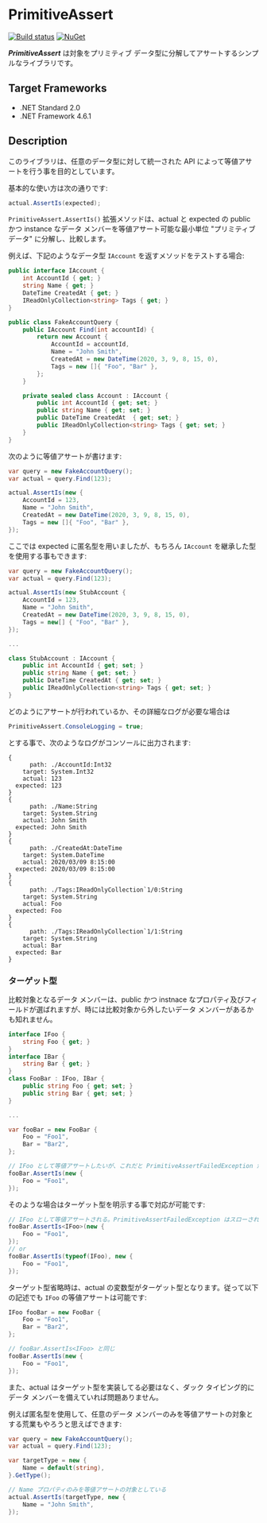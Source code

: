 ﻿# PrimitiveAssert
[![Build status](https://ci.appveyor.com/api/projects/status/ymgqfchxxgjple1j/branch/master?svg=true)](https://ci.appveyor.com/project/inasync/primitiveassert/branch/master)
[![NuGet](https://img.shields.io/nuget/v/Inasync.PrimitiveAssert.svg)](https://www.nuget.org/packages/Inasync.PrimitiveAssert/)

***PrimitiveAssert*** は対象をプリミティブ データ型に分解してアサートするシンプルなライブラリです。


## Target Frameworks
- .NET Standard 2.0
- .NET Framework 4.6.1

## Description
このライブラリは、任意のデータ型に対して統一された API によって等値アサートを行う事を目的としています。

基本的な使い方は次の通りです:
```cs
actual.AssertIs(expected);
```

`PrimitiveAssert.AssertIs()` 拡張メソッドは、actual と expected の public かつ instance なデータ メンバーを等値アサート可能な最小単位 "プリミティブ データ" に分解し、比較します。

例えば、下記のようなデータ型 `IAccount` を返すメソッドをテストする場合:
```cs
public interface IAccount {
    int AccountId { get; }
    string Name { get; }
    DateTime CreatedAt { get; }
    IReadOnlyCollection<string> Tags { get; }
}

public class FakeAccountQuery {
    public IAccount Find(int accountId) {
        return new Account {
            AccountId = accountId,
            Name = "John Smith",
            CreatedAt = new DateTime(2020, 3, 9, 8, 15, 0),
            Tags = new []{ "Foo", "Bar" },
        };
    }

    private sealed class Account : IAccount {
        public int AccountId { get; set; }
        public string Name { get; set; }
        public DateTime CreatedAt  { get; set; }
        public IReadOnlyCollection<string> Tags { get; set; }
    }
}
```

次のように等値アサートが書けます:
```cs
var query = new FakeAccountQuery();
var actual = query.Find(123);

actual.AssertIs(new {
    AccountId = 123,
    Name = "John Smith",
    CreatedAt = new DateTime(2020, 3, 9, 8, 15, 0),
    Tags = new []{ "Foo", "Bar" },
});
```

ここでは expected に匿名型を用いましたが、もちろん `IAccount` を継承した型を使用する事もできます:
```cs
var query = new FakeAccountQuery();
var actual = query.Find(123);

actual.AssertIs(new StubAccount {
    AccountId = 123,
    Name = "John Smith",
    CreatedAt = new DateTime(2020, 3, 9, 8, 15, 0),
    Tags = new[] { "Foo", "Bar" },
});

...

class StubAccount : IAccount {
    public int AccountId { get; set; }
    public string Name { get; set; }
    public DateTime CreatedAt { get; set; }
    public IReadOnlyCollection<string> Tags { get; set; }
}
```

どのようにアサートが行われているか、その詳細なログが必要な場合は
```cs
PrimitiveAssert.ConsoleLogging = true;
```
とする事で、次のようなログがコンソールに出力されます:
```
{
      path: ./AccountId:Int32
    target: System.Int32
    actual: 123
  expected: 123
}
{
      path: ./Name:String
    target: System.String
    actual: John Smith
  expected: John Smith
}
{
      path: ./CreatedAt:DateTime
    target: System.DateTime
    actual: 2020/03/09 8:15:00
  expected: 2020/03/09 8:15:00
}
{
      path: ./Tags:IReadOnlyCollection`1/0:String
    target: System.String
    actual: Foo
  expected: Foo
}
{
      path: ./Tags:IReadOnlyCollection`1/1:String
    target: System.String
    actual: Bar
  expected: Bar
}
```

### ターゲット型
比較対象となるデータ メンバーは、public かつ instnace なプロパティ及びフィールドが選ばれますが、時には比較対象から外したいデータ メンバーがあるかも知れません。
```cs
interface IFoo {
    string Foo { get; }
}
interface IBar {
    string Bar { get; }
}
class FooBar : IFoo, IBar {
    public string Foo { get; set; }
    public string Bar { get; set; }
}

...

var fooBar = new FooBar {
    Foo = "Foo1",
    Bar = "Bar2",
};

// IFoo として等値アサートしたいが、これだと PrimitiveAssertFailedException がスローされる
fooBar.AssertIs(new {
    Foo = "Foo1",
});
```

そのような場合はターゲット型を明示する事で対応が可能です:
```cs
// IFoo として等値アサートされる。PrimitiveAssertFailedException はスローされない
fooBar.AssertIs<IFoo>(new {
    Foo = "Foo1",
});
// or
fooBar.AssertIs(typeof(IFoo), new {
    Foo = "Foo1",
});
```

ターゲット型省略時は、actual の変数型がターゲット型となります。従って以下の記述でも `IFoo` の等値アサートは可能です:
```cs
IFoo fooBar = new FooBar {
    Foo = "Foo1",
    Bar = "Bar2",
};

// fooBar.AssertIs<IFoo> と同じ
fooBar.AssertIs(new {
    Foo = "Foo1",
});
```

また、actual はターゲット型を実装してる必要はなく、ダック タイピング的にデータ メンバーを備えていれば問題ありません。

例えば匿名型を使用して、任意のデータ メンバーのみを等値アサートの対象とする荒業もやろうと思えばできます:
```cs
var query = new FakeAccountQuery();
var actual = query.Find(123);

var targetType = new {
    Name = default(string),
}.GetType();

// Name プロパティのみを等値アサートの対象としている
actual.AssertIs(targetType, new {
    Name = "John Smith",
});
```
